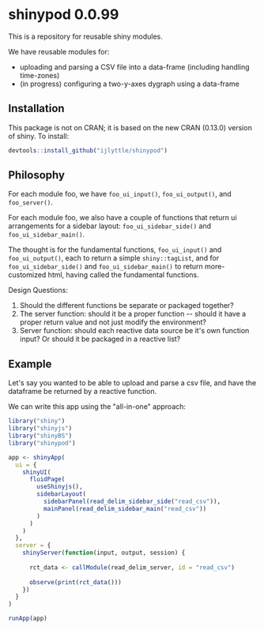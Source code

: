 # shinypod 0.0.99

This is a repository for reusable shiny modules.

We have reusable modules for:

* uploading and parsing a CSV file into a data-frame (including handling time-zones)
* (in progress) configuring a two-y-axes dygraph using a data-frame

## Installation

This package is not on CRAN; it is based on the new CRAN (0.13.0) version of shiny. To install:

```R
devtools::install_github("ijlyttle/shinypod")
```

## Philosophy

For each module foo, we have `foo_ui_input()`, `foo_ui_output()`, and `foo_server()`.

For each module foo, we also have a couple of functions that return ui arrangements for a sidebar layout: `foo_ui_sidebar_side()` and `foo_ui_sidebar_main()`.

The thought is for the fundamental functions, `foo_ui_input()` and `foo_ui_output()`, each to return a simple `shiny::tagList`, and for `foo_ui_sidebar_side()` and `foo_ui_sidebar_main()` to return more-customized html, having called the fundamental functions.

Design Questions:
1. Should the different functions be separate or packaged together?
2. The server function: should it be a proper function -- should it have a proper return value and not just modify the environment?
3. Server function: should each reactive data source be it's own function input?  Or should it be packaged in a reactive list?


## Example

Let's say you wanted to be able to upload and parse a csv file, and have the dataframe be returned by a reactive function.

We can write this app using the "all-in-one" approach:

```R
library("shiny")
library("shinyjs")
library("shinyBS")
library("shinypod")

app <- shinyApp(
  ui = {
    shinyUI(
      fluidPage(
        useShinyjs(),
        sidebarLayout(
          sidebarPanel(read_delim_sidebar_side("read_csv")),
          mainPanel(read_delim_sidebar_main("read_csv"))
        )
      )
    )  
  },
  server = {
    shinyServer(function(input, output, session) {
    
      rct_data <- callModule(read_delim_server, id = "read_csv")
    
      observe(print(rct_data()))
    })  
  }
)

runApp(app)
```



